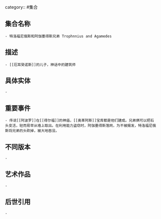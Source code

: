 category:: #集合
## 集合名称
	- 特洛福尼俄斯和阿伽墨得斯兄弟 Trophnnius and Agamedes
## 描述
	- [[厄耳癸诺斯]]的儿子，神话中的建筑师
## 具体实体
	-
## 重要事件
	- 传说[[阿波罗]]在[[得尔福]]的神庙，[[奥革阿斯]]宝库都是他们建成。兄弟俩可以把石头变活，轻而易举从墙上取出。在利用能力盗窃时，阿伽墨得斯落网，为不被揭发，特洛福尼俄斯将兄弟的头砍掉，被大地吞没。
## 不同版本
	-
## 艺术作品
	-
## 后世引用
	-
